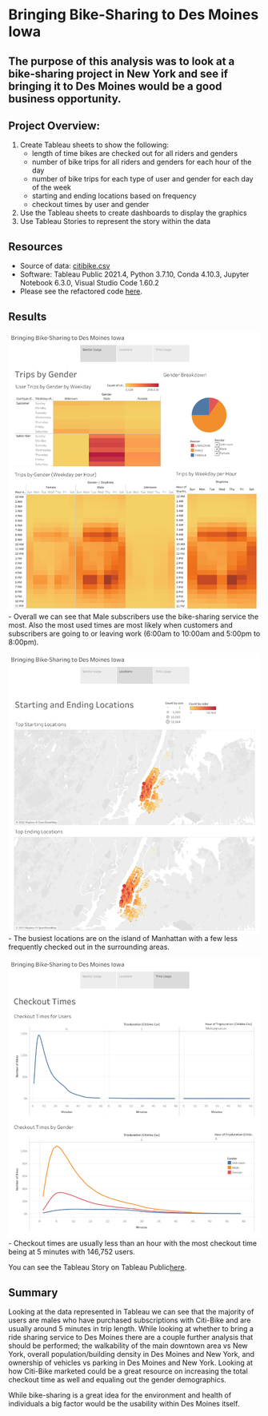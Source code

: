 # Bringing Bike-Sharing to Des Moines Iowa

## The purpose of this analysis was to look at a bike-sharing project in New York and see if bringing it to Des Moines would be a good business opportunity. 

## Project Overview:
1. Create Tableau sheets to show the following:
    - length of time bikes are checked out for all riders and genders
    - number of bike trips for all riders and genders for each hour of the day
    - number of bike trips for each type of user and gender for each day of the week
    - starting and ending locations based on frequency
    - checkout times by user and gender
2. Use the Tableau sheets to create dashboards to display the graphics 
3. Use Tableau Stories to represent the story within the data

## Resources
- Source of data: [citibike.csv](https://github.com/mthalken/bikesharing/blob/main/.gitattributes)
- Software: Tableau Public 2021.4, Python 3.7.10, Conda 4.10.3, Jupyter Notebook 6.3.0, Visual Studio Code 1.60.2
- Please see the refactored code [here]().

## Results 

![png](https://github.com/mthalken/bikesharing/blob/main/Images/gender_usage.png)   
    - Overall we can see that Male subscribers use the bike-sharing service the most. Also the most used times are most likely when customers and subscribers are going to or leaving work (6:00am to 10:00am and 5:00pm to 8:00pm).

![png](https://github.com/mthalken/bikesharing/blob/main/Images/locations.png)
    - The busiest locations are on the island of Manhattan with a few less frequently checked out in the surrounding areas.

![png](https://github.com/mthalken/bikesharing/blob/main/Images/time_usage.png)
    - Checkout times are usually less than an hour with the most checkout time being at 5 minutes with 146,752 users.

You can see the Tableau Story on Tableau Public[here](https://public.tableau.com/views/CitiBike_16393510557750/Story1?:language=en-US&publish=yes&:display_count=n&:origin=viz_share_link).


## Summary
Looking at the data represented in Tableau we can see that the majority of users are males who have purchased subscriptions with Citi-Bike and are usually around 5 minutes in trip length. While looking at whether to bring a ride sharing service to Des Moines there are a couple further analysis that should be performed; the walkability of the main downtown area vs New York, overall population/building density in Des Moines and New York, and ownership of vehicles vs parking in Des Moines and New York. Looking at how Citi-Bike marketed could be a great resource on increasing the total checkout time as well and equaling out the gender demographics. 

While bike-sharing is a great idea for the environment and health of individuals a big factor would be the usability within Des Moines itself.

